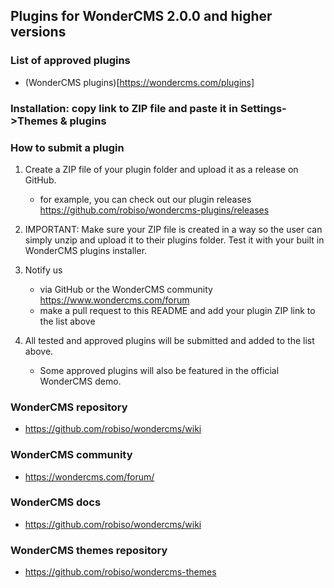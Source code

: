## Plugins for WonderCMS 2.0.0 and higher versions

### List of approved plugins
- (WonderCMS plugins)[https://wondercms.com/plugins]

### Installation: copy link to ZIP file and paste it in Settings->Themes & plugins
 
### How to submit a plugin
1. Create a ZIP file of your plugin folder and upload it as a release on GitHub.
   - for example, you can check out our plugin releases https://github.com/robiso/wondercms-plugins/releases
   
2. IMPORTANT: Make sure your ZIP file is created in a way so the user can simply unzip and upload it to their plugins folder. Test it with your built in WonderCMS plugins installer.

3. Notify us
   - via GitHub or the WonderCMS community https://www.wondercms.com/forum
   - make a pull request to this README and add your plugin ZIP link to the list above

4. All tested and approved plugins will be submitted and added to the list above.
   - Some approved plugins will also be featured in the official WonderCMS demo.

### WonderCMS repository
- https://github.com/robiso/wondercms/wiki

### WonderCMS community
- https://wondercms.com/forum/

### WonderCMS docs
- https://github.com/robiso/wondercms/wiki

### WonderCMS themes repository
- https://github.com/robiso/wondercms-themes
